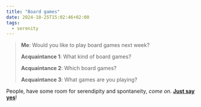```yaml
---
title: "Board games"
date: 2024-10-25T15:02:46+02:00
tags:
  - serenity
---
```


> **Me**: Would you like to play board games next week?
>
> **Acquaintance 1**: What kind of board games?
>
> **Acquaintance 2**: Which board games?
>
> **Acquaintance 3**: What games are you playing?

People, have some room for serendipity and spontaneity, _come on_. [**Just say
yes**](https://www.youtube.com/watch?v=8xg3vE8Ie_E)!
